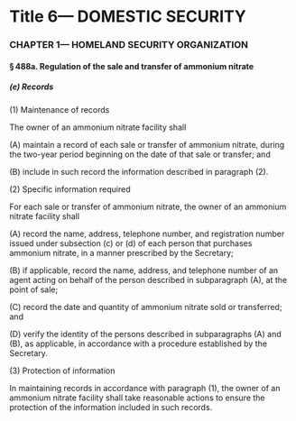 
# Title 6— DOMESTIC SECURITY
### CHAPTER 1— HOMELAND SECURITY ORGANIZATION
#### § 488a. Regulation of the sale and transfer of ammonium nitrate
##### (e) Records

(1) Maintenance of records

The owner of an ammonium nitrate facility shall

(A) maintain a record of each sale or transfer of ammonium nitrate, during the two-year period beginning on the date of that sale or transfer; and

(B) include in such record the information described in paragraph (2).

(2) Specific information required

For each sale or transfer of ammonium nitrate, the owner of an ammonium nitrate facility shall

(A) record the name, address, telephone number, and registration number issued under subsection (c) or (d) of each person that purchases ammonium nitrate, in a manner prescribed by the Secretary;

(B) if applicable, record the name, address, and telephone number of an agent acting on behalf of the person described in subparagraph (A), at the point of sale;

(C) record the date and quantity of ammonium nitrate sold or transferred; and

(D) verify the identity of the persons described in subparagraphs (A) and (B), as applicable, in accordance with a procedure established by the Secretary.

(3) Protection of information

In maintaining records in accordance with paragraph (1), the owner of an ammonium nitrate facility shall take reasonable actions to ensure the protection of the information included in such records.
